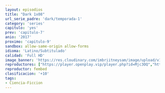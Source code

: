 ```yaml
---
layout: episodios
title: "Dark 1x08"
url_serie_padre: 'dark/temporada-1'
category: 'series'
capitulo: 'yes'
prev: 'capitulo-7'
anio: '2017'
proximo: 'capitulo-9'
sandbox: allow-same-origin allow-forms
idioma: 'Latino/Subtitulado'
calidad: 'Full HD'
image_banner: 'https://res.cloudinary.com/imbriitneysam/image/upload/v1547164649/dark-banner-min.jpg'
reproductores: ["https://player.openplay.vip/player.php?id=Mjc3OQ","https://player.openplay.vip/player.php?id=","https://api.cuevana3.io/rr/gd.php?h=ek5lbm9xYWNrS0xJMVp5b21KREk0dFBLbjVkaHhkRGdrOG1jbnBpUnhhS1ZuR3lJaHRYSjdNYmJnWjJVeVpqQnROeDZocHZIbWFtNnBZZDlyZHZDN2RTU3FadVkyUT09"]
reproductor: fembed
clasificacion: '+10'
tags:
- Ciencia-Ficcion
---
```












